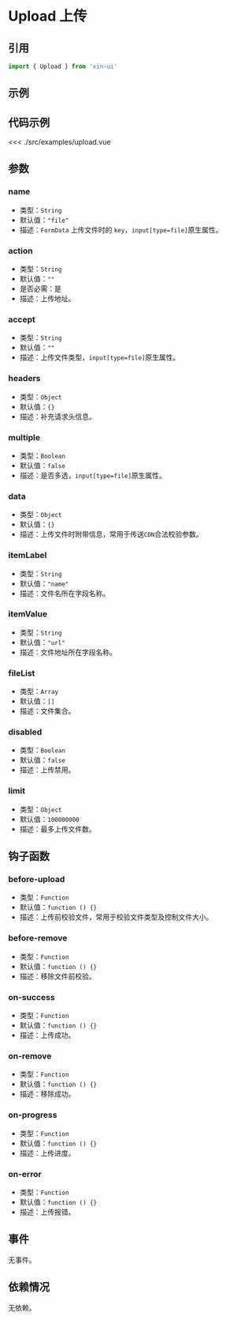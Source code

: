 # Upload 上传

## 引用
```js
import { Upload } from 'xin-ui'
```

## 示例
<example-upload/>

## 代码示例
<<< ./src/examples/upload.vue

## 参数

### name

* 类型：`String`
* 默认值：`"file"`
* 描述：`FormData` 上传文件时的 `key`，`input[type=file]`原生属性。

### action

* 类型：`String`
* 默认值：`""`
* 是否必需：是
* 描述：上传地址。

### accept

* 类型：`String`
* 默认值：`""`
* 描述：上传文件类型，`input[type=file]`原生属性。

### headers

* 类型：`Object`
* 默认值：`{}`
* 描述：补充请求头信息。

### multiple

* 类型：`Boolean`
* 默认值：`false`
* 描述：是否多选，`input[type=file]`原生属性。

### data

* 类型：`Object`
* 默认值：`{}`
* 描述：上传文件时附带信息，常用于传送`CDN`合法校验参数。

### itemLabel

* 类型：`String`
* 默认值：`"name"`
* 描述：文件名所在字段名称。

### itemValue

* 类型：`String`
* 默认值：`"url"`
* 描述：文件地址所在字段名称。

### fileList

* 类型：`Array`
* 默认值：`[]`
* 描述：文件集合。

### disabled

* 类型：`Boolean`
* 默认值：`false`
* 描述：上传禁用。

### limit

* 类型：`Object`
* 默认值：`100000000`
* 描述：最多上传文件数。

## 钩子函数

### before-upload

* 类型：`Function`
* 默认值：`function () {}`
* 描述：上传前校验文件，常用于校验文件类型及控制文件大小。

### before-remove

* 类型：`Function`
* 默认值：`function () {}`
* 描述：移除文件前校验。

### on-success

* 类型：`Function`
* 默认值：`function () {}`
* 描述：上传成功。

### on-remove

* 类型：`Function`
* 默认值：`function () {}`
* 描述：移除成功。

### on-progress

* 类型：`Function`
* 默认值：`function () {}`
* 描述：上传进度。

### on-error

* 类型：`Function`
* 默认值：`function () {}`
* 描述：上传报错。

## 事件

无事件。

## 依赖情况

无依赖。






